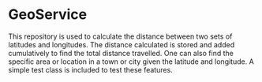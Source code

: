 # GeoService
This repository is used to calculate the distance between two sets of latitudes and longitudes.
The distance calculated is stored and added cumulatively to find the total distance travelled.
One can also find the specific area or location in a town or city given the latitude and longitude.
A simple test class is included to test these features.
